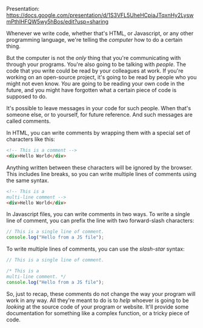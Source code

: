 Presentation: https://docs.google.com/presentation/d/1S3VFL5UheHCpiaJTqxnHy2LyswmPthlHFQW5wy5hBos/edit?usp=sharing

Whenever we write code, whether that's HTML, or Javascript, or any other programming language, we're telling the _computer_ how to do a certain thing.

But the computer is not the _only_ thing that you're communicating with through your programs. You're also going to be talking with _people_. The code that you write could be read by your colleagues at work. If you're working on an open-source project, it's going to be read by people who you might not even know. _You_ are going to be reading your own code in the future, and you might have forgotten what a certain piece of code is supposed to do.

It's possible to leave messages in your code for such people. When that's someone else, or to yourself, for future reference. And such messages are called comments.

In HTML, you can write comments by wrapping them with a special set of characters like this:

```html
<!-- This is a comment -->
<div>Hello World</div>
```

Anything written between these characters will be ignored by the browser. This includes line breaks, so you can write multiple lines of comments using the same syntax.

```html
<!-- This is a
multi-line comment -->
<div>Hello World</div>
```

In Javascript files, you can write comments in two ways. To write a single line of comment, you can prefix the line with two forward-slash characters:

```js
// This is a single line of comment.
console.log("Hello from a JS file");
```

To write multiple lines of comments, you can use the _slash-star_ syntax:

```js
// This is a single line of comment.

/* This is a
multi-line comment. */
console.log("Hello from a JS file");
```

So, just to recap, these comments do not change the way your program will work in any way. All they're meant to do is to _help_ whoever is going to be _looking_ at the source code of your program or website. It'll provide some documentation for something like a complex function, or a tricky piece of code.
